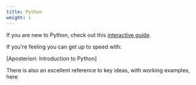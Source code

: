 ```yaml
---
title: Python
weight: 1
---
```


If you are new to Python, check out this [interactive guide](https://aposteriori.trinket.io/introduction-to-python).

If you're feeling  you can get up to speed with:

[Aposteriori: Introduction to Python]

There is also an excellent reference to key ideas, with working examples, here